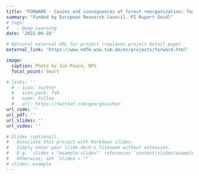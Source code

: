 ```yaml
---
title: "FORWARD - Causes and consequences of forest reorganization: Towards understanding of forest change"
summary: "Funded by European Research Council. PI Rupert Seidl"
# tags:
#   - Deep Learning
date: '2022-09-28'

# Optional external URL for project (replaces project detail page).
external_link: 'https://www.edfm.wzw.tum.de/en/projects/forward.html'

image:
  caption: Photo by Jim Peaco, NPS
  focal_point: Smart

# links: ''
  # - icon: twitter
  #   icon_pack: fab
  #   name: Follow
  #   url: https://twitter.com/georgecushen
url_code: ''
url_pdf: ''
url_slides: ''
url_video: ''

# Slides (optional).
#   Associate this project with Markdown slides.
#   Simply enter your slide deck's filename without extension.
#   E.g. `slides = "example-slides"` references `content/slides/example-slides.md`.
#   Otherwise, set `slides = ""`.
# slides: example
---
```

